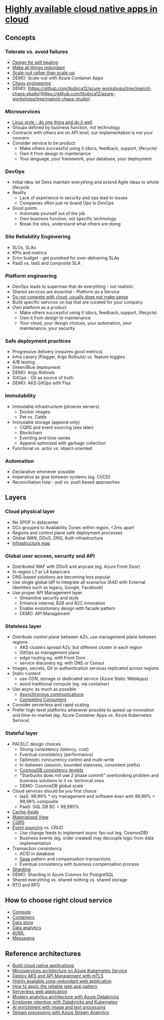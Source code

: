 # [Highly available cloud native apps in cloud](https://learn.microsoft.com/en-us/azure/architecture/)


## Concepts

### Tolerate vs. avoid failures
- [Design for self healing](https://learn.microsoft.com/en-us/azure/architecture/guide/design-principles/self-healing)
- [Make all things redundant](https://learn.microsoft.com/en-us/azure/architecture/guide/design-principles/redundancy) 
-  [Scale-out rather than scale-up](https://learn.microsoft.com/en-us/azure/architecture/guide/design-principles/scale-out)
-  DEMO: Scale-out with Azure Container Apps
-  [Chaos engineering](https://learn.microsoft.com/en-us/azure/architecture/framework/resiliency/chaos-engineering)
- DEMO: [https://github.com/tkubica12/azure-workshops/tree/main/d-chaos-studio](https://github.com/tkubica12/azure-workshops/tree/main/d-chaos-studio)

### Microservices
- [Linux style - do one thing and do it well](https://learn.microsoft.com/en-us/azure/architecture/guide/architecture-styles/microservices)
- Groups defined by business function, not technology
- Contracts with others are on API level, our implementation is not your concern
- Consider service to be product
  - Make others successful using it (docs, feedback, support, lifecycle)
  - Own it from design to maintenance
  - Your language, your framework, your database, your deployment

### DevOps
- Initial idea: let Devs maintain everything and extend Agile ideas to whole lifecycle
- Reality
  - Lack of experience in security and ops lead to issues
  - Companies often just re-brand Ops to DevOps
- Good points
  - Automate yourself out of the job
  - Own business function, not specific technology
  - Break the silos, understand what others are doing

### Site Reliability Engineering
- SLOs, SLAs
- KPIs and metrics
- Error budget - get punished for over-delivering SLAs 
- PaaS vs. IaaS and composite SLA

### Platform engineering
- DevOps leads to superman that do everything - not realistic
- Shared services are essential - Platform as a Service
- [Do not compete with cloud, usually does not make sense](https://learn.microsoft.com/en-us/azure/architecture/guide/design-principles/managed-services)
- Build specific services on top that are curated for your company
- Own platform as a product
  - Make others successful using it (docs, feedback, support, lifecycle)
  - Own it from design to maintenance
  - Your cloud, your design choices, your automation, your maintenance, your security

### Safe deployment practices
- Progressive delivery (requires good metrics)
- Infra canary (Flagger, Argo Rollouts) vs. feature toggles
- A/B testing
- Green/Blue deployment
- DEMO: Argo Rollouts
- GitOps - Git as source of truth
- DEMO:  AKS GitOps with Flux

### Immutability
- Immutable infrastructure (phoenix servers)
  - Docker images
  - Pet vs. Cattle
- Immutable storage (append only)
  - CQRS and event sourcing (see later)
  - Blockchain
  - Eventing and time-series
  - Append optimized with garbage collection
- Functional vs. actor vs. object-oriented

### Automation
- Declarative whenever possible
- Imperative as glue between systems (eg. CI/CD)
- Reconciliation loop - pull vs. push based approaches 
  
## Layers

### Cloud physical layer
- No SPOF in datacenter
- DCs grouped to Availability Zones within region, <2ms apart
- Regions and control plane safe deployment processes
- Global WAN, DDoS, DNS, Auth infrastructure
- [Infrastructure map](https://infrastructuremap.microsoft.com/explore)
  
### Global user access, security and API          
- Distributed WAF with DDoS and anycast (eg. Azure Front Door)
- In-region L7 or L4 balancers
- DNS-based solutions are becoming less popular
- Use single global IdP to integrate all scenarios 
  (AAD with External Identities such as legacy, Google, Facebook)
- Use proper API Management layer
  - Streamline security and style
  - Enhance internal, B2B and B2C innovation
  - Enable evolutionary design with facade pattern
  - DEMO: API Management

### Stateless layer
- Distribute control plane between AZs, use management plane between regions 
  - AKS clusters spread AZs, but different cluster in each region 
  - GitOps as management plane
  - edge routing eg. with Front Door
  - service discovery eg. with DNS or Consul
- Images, secrets, Git or authentication services replicated across regions
- Static content
  - use CDN, storage or dedicated service (Azure Static WebApps)
  - avoid traditional compute (eg. via container)
- Use async as much as possible
  - [Asynchronous communications](https://learn.microsoft.com/en-us/azure/architecture/patterns/async-request-reply)
  - [Competing Consumers](https://learn.microsoft.com/en-us/azure/architecture/patterns/competing-consumers)
- Consider serverless and rapid scaling
- Prefer high-level platforms whenever possible 
  to speed-up innovation and time-to-market
  (eg. Azure Container Apps vs. Azure Kubernetes Service)

### Stateful layer
- PACELC design choices
  - Strong consistency (latency, cost)
  - Eventual consistency (performance)
  - Optimistic concurrency control and multi-write
  - In-between (session, bounded staleness, consistent prefix)
  - [CosmosDB consistency levekts](https://docs.microsoft.com/en-us/azure/cosmos-db/consistency-levels)
  - "Starbucks does not use 2 phase commit"
    overbooking problem and business solutions to it vs. technical ones
  - DEMO: CosmosDB global scale
- Cloud services should be you first choice
  - IaaS: 99,99% * my management and software even with 99,99% = 99,98% composite
  - PaaS: SQL DB BC = 99,995%
- [Cache-Aside](https://learn.microsoft.com/en-us/azure/architecture/patterns/cache-aside)
- [Materialized View](https://learn.microsoft.com/en-us/azure/architecture/patterns/materialized-view)
- [CQRS](https://learn.microsoft.com/en-us/azure/architecture/patterns/cqrs)
- [Event sourcing](https://learn.microsoft.com/en-us/azure/architecture/patterns/event-sourcing) vs. CRUD
  - Use change feeds to implement async fan-out (eg. CosmosDB)
  - Business events (eg. order created) may decouple logic from data implementation
- Transaction consistency
  - ACID in database
  - [Saga](https://learn.microsoft.com/en-us/azure/architecture/reference-architectures/saga/saga) pattern and compensation transactions
  - Eventual consistency with business compensation process
- [Sharding](https://learn.microsoft.com/en-us/azure/architecture/patterns/sharding)
- DEMO: Sharding in Azure Cosmos for PostgreSQL
- Shared everything vs. shared nothing vs. shared storage
- RTO and RPO

## How to choose right cloud service
- [Compute](https://learn.microsoft.com/en-us/azure/architecture/guide/technology-choices/compute-decision)
- [Containers](https://learn.microsoft.com/en-us/azure/container-apps/compare-options)
- [Data store](https://learn.microsoft.com/en-us/azure/architecture/guide/technology-choices/data-store-overview)
- [Data analytics](https://learn.microsoft.com/en-us/azure/architecture/data-guide/technology-choices/analytical-data-stores)
- [AI/ML](https://learn.microsoft.com/en-us/azure/architecture/data-guide/technology-choices/data-science-and-machine-learning)
- [Messaging](https://learn.microsoft.com/en-us/azure/architecture/data-guide/technology-choices/data-science-and-machine-learning)

## Reference architectures
- [Build cloud native applications](https://learn.microsoft.com/en-us/azure/architecture/solution-ideas/articles/cloud-native-apps)
- [Microservices architecture on Azure Kubernetes Service](https://learn.microsoft.com/en-us/azure/architecture/reference-architectures/containers/aks-microservices/aks-microservices)
- [Deploy AKS and API Management with mTLS](https://learn.microsoft.com/en-us/azure/architecture/solution-ideas/articles/mutual-tls-deploy-aks-api-management)
- [Highly available zone-redundant web application](https://learn.microsoft.com/en-us/azure/architecture/reference-architectures/app-service-web-app/zone-redundant)
- [How to apply the reliable web app pattern](https://learn.microsoft.com/en-us/azure/architecture/reference-architectures/reliable-web-app/dotnet/apply-pattern)
- [Serverless web application](https://learn.microsoft.com/en-us/azure/architecture/reference-architectures/serverless/web-app)
- [Modern analytics architecture with Azure Databricks](https://learn.microsoft.com/en-us/azure/architecture/solution-ideas/articles/azure-databricks-modern-analytics-architecture)
- [Employee retention with Databricks and Kubernetes](https://learn.microsoft.com/en-us/azure/architecture/example-scenario/ai/employee-retention-databricks-kubernetes)
- [AI enrichment with image and text processing](https://learn.microsoft.com/en-us/azure/architecture/solution-ideas/articles/cognitive-search-with-skillsets)
- [Stream processing with Azure Stream Analytics](https://learn.microsoft.com/en-us/azure/architecture/reference-architectures/data/stream-processing-stream-analytics)